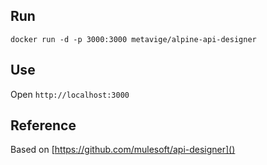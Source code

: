 
## Run

```
docker run -d -p 3000:3000 metavige/alpine-api-designer
```

## Use

Open `http://localhost:3000`

## Reference

Based on [https://github.com/mulesoft/api-designer]()
